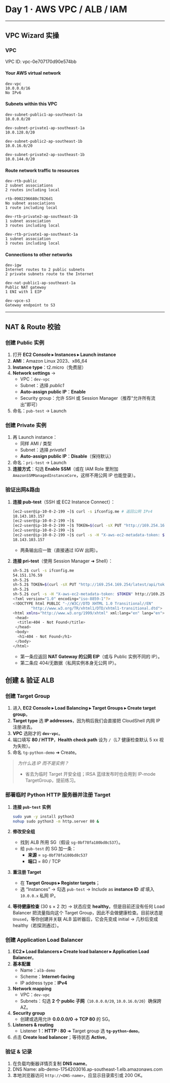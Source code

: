 # Day 1 · AWS VPC / ALB / IAM

---

## VPC Wizard 实操

### VPC

VPC ID: vpc-0e707170d90e574bb

#### Your AWS virtual network

```
dev-vpc
10.0.0.0/16
No IPv6
```

#### Subnets within this VPC

```
dev-subnet-public1-ap-southeast-1a
10.0.0.0/20
```

```
dev-subnet-private1-ap-southeast-1a
10.0.128.0/20
```

```
dev-subnet-public2-ap-southeast-1b
10.0.16.0/20
```

```
dev-subnet-private2-ap-southeast-1b
10.0.144.0/20
```

#### Route network traffic to resources

```
dev-rtb-public
2 subnet associations
2 routes including local
```

```
rtb-0902296680c7826d1
No subnet associations
1 route including local
```

```
dev-rtb-private2-ap-southeast-1b
1 subnet association
3 routes including local
```

```
dev-rtb-private1-ap-southeast-1a
1 subnet association
3 routes including local
```

#### Connections to other networks

```
dev-igw
Internet routes to 2 public subnets
2 private subnets route to the Internet
```

```
dev-nat-public1-ap-southeast-1a
Public NAT gateway
1 ENI with 1 EIP
```

```
dev-vpce-s3
Gateway endpoint to S3
```

---

## NAT & Route 校验

### 创建 **Public** 实例

1. 打开 **EC2 Console ▸ Instances ▸ Launch instance**
2. **AMI**：Amazon Linux 2023、x86\_64
3. **Instance type**：t2.micro（免费层）
4. **Network settings** →
   * VPC：`dev-vpc`
   * Subnet：选择 *public1*
   * **Auto-assign public IP**：**Enable**
   * Security group：允许 SSH 或 Session Manager（推荐“允许所有流出”即可）
5. 命名：`pub-test` → Launch

### 创建 **Private** 实例

1. 再 Launch instance：
   * 同样 AMI / 类型
   * Subnet：选择 *private1*
   * **Auto-assign public IP**：**Disable**（保持默认）
2. 命名：`pri-test` → Launch
3. **连接方式**：勾选 **Enable SSM**（或在 IAM Role 里附加 `AmazonSSMManagedInstanceCore`，这样不用公网 IP 也能登录）。

### 验证出网&路由

1. **连接 pub-test**（SSH 或 EC2 Instance Connect）：
   ```bash
   [ec2-user@ip-10-0-2-199 ~]$ curl -s ifconfig.me # 返回公网 IPv4
   18.143.103.157
   [ec2-user@ip-10-0-2-199 ~]$
   [ec2-user@ip-10-0-2-199 ~]$ TOKEN=$(curl -sX PUT "http://169.254.169.254/latest/api/token" -H "X-aws-ec2-metadata-token-ttl-seconds: 60")
   [ec2-user@ip-10-0-2-199 ~]$
   [ec2-user@ip-10-0-2-199 ~]$ curl -s -H "X-aws-ec2-metadata-token: $TOKEN" http://169.254.169.254/latest/meta-data/public-ipv4
   18.143.103.157
   ```
   * 两条输出应一致（直接通过 IGW 出网）。

2. **连接 pri-test**（使用 Session Manager ➜ Shell）：
   ```bash
   sh-5.2$ curl -s ifconfig.me
   54.151.176.59
   sh-5.2$
   sh-5.2$ TOKEN=$(curl -sX PUT "http://169.254.169.254/latest/api/token" -H "X-aws-ec2-metadata-token-ttl-seconds: 60")
   sh-5.2$
   sh-5.2$ curl -s -H "X-aws-ec2-metadata-token: $TOKEN" http://169.254.169.254/latest/meta-data/public-ipv4 # 预期 404
   <?xml version="1.0" encoding="iso-8859-1"?>
   <!DOCTYPE html PUBLIC "-//W3C//DTD XHTML 1.0 Transitional//EN"
           "http://www.w3.org/TR/xhtml1/DTD/xhtml1-transitional.dtd">
   <html xmlns="http://www.w3.org/1999/xhtml" xml:lang="en" lang="en">
    <head>
     <title>404 - Not Found</title>
    </head>
    <body>
     <h1>404 - Not Found</h1>
    </body>
   </html>
   ```
   * 第一条应返回 **NAT Gateway 的公网 EIP**（或与 Public 实例不同的 IP）。
   * 第二条应 404/无数据（私网实例本身无公网 IP）。

## 创建 & 验证 ALB

### 创建 Target Group

1. 进入 **EC2 Console ▸ Load Balancing ▸ Target Groups ▸ Create target group**。
2. **Target type** 选 **IP addresses**，因为稍后我们会直接把 CloudShell 内网 IP 注册进去。
3. **VPC** 选刚才的 **`dev-vpc`**。
4. 端口填写 **80 / HTTP**，**Health check path** 设为 `/`（L7 健康检查默认 5 xx 视为失败）。
5. 命名 `tg-python-demo` ➜ Create。

> *为什么选 IP 而不是实例？*
>
> * 省去为临时 Target 开安全组；IRSA 蓝绿发布时也会用到 IP-mode TargetGroup，提前练习。

### 部署临时 Python HTTP 服务器并注册 Target

1. **连接 `pub-test` 实例**

   ```bash
   sudo yum -y install python3
   nohup sudo python3 -m http.server 80 &
   ```
2. **修改安全组**
   * 找到 ALB 所用 SG（假设 `sg-0bf78fa180bd8c537`）。
   * 给 `pub-test` 的 SG 加一条：
     * **来源** = `sg-0bf78fa180bd8c537`
     * **端口** = 80 / TCP
3. **重注册 Target**
   * 在 **Target Groups ▸ Register targets**；
   * 选 “Instances” → 勾选 `pub-test` → Include as **instance ID** *或* 填入 `10.0.0.x` 私网 IP。
4. **等待健康检查**  (30 s × 2 次) → 状态应变 **healthy**。但是目前还没有任何 Load Balancer 把流量指向这个 Target Group，因此不会做健康检查。目前状态是 `Unused`，等你创建并关联 ALB 监听器后，它会先变成 initial → 几秒后变成 healthy（若探测通过）。

### 创建 Application Load Balancer

1. **EC2 ▸ Load Balancers ▸ Create load balancer ▸ Application Load Balancer**。
2. **基本配置**
   * Name：`alb-demo`
   * Scheme：**Internet-facing**
   * IP address type：**IPv4**
3. **Network mapping**
   * VPC：`dev-vpc`
   * Subnets：勾选 **2 个 public 子网**（`10.0.0.0/20`, `10.0.16.0/20`）确保跨 AZ。
4. **Security group**
   * 创建或选用允许 **0.0.0.0/0 → TCP 80** 的 SG。
5. **Listeners & routing**
   * Listener 1：**HTTP : 80** ➜ Target group 选 **`tg-python-demo`**。
6. 点击 **Create load balancer**；等待状态 **Active**。

### 验证 & 记录

1. 在负载均衡器详情页复制 **DNS name**。
2. DNS Name: alb-demo-1754203016.ap-southeast-1.elb.amazonaws.com
3. 本地浏览器访问 `http://<DNS-name>`，应显示目录索引或 200 OK。



